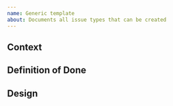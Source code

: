 ```yaml
---
name: Generic template
about: Documents all issue types that can be created
---
```


## Context

## Definition of Done

## Design
